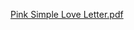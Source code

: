[Pink Simple Love Letter.pdf](https://github.com/user-attachments/files/15798102/Pink.Simple.Love.Letter.pdf)
